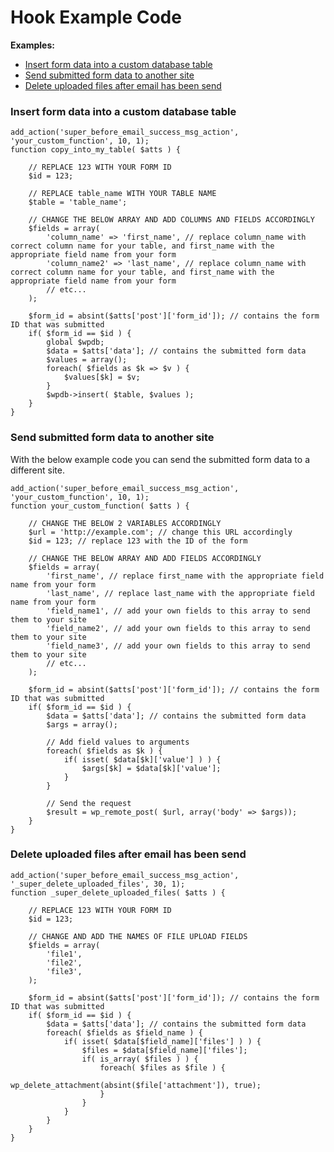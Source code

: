 # Hook Example Code

**Examples:**
- [Insert form data into a custom database table](#insert-form-data-into-a-custom-database-table)
- [Send submitted form data to another site](#send-submitted-form-data-to-another-site)
- [Delete uploaded files after email has been send](#delete-uploaded-files-after-email-has-been-send)

### Insert form data into a custom database table

	add_action('super_before_email_success_msg_action', 'your_custom_function', 10, 1);
	function copy_into_my_table( $atts ) {
		
		// REPLACE 123 WITH YOUR FORM ID
		$id = 123; 

		// REPLACE table_name WITH YOUR TABLE NAME
		$table = 'table_name';

		// CHANGE THE BELOW ARRAY AND ADD COLUMNS AND FIELDS ACCORDINGLY
		$fields = array(
			'column_name' => 'first_name', // replace column_name with correct column name for your table, and first_name with the appropriate field name from your form
			'column_name2' => 'last_name', // replace column_name with correct column name for your table, and first_name with the appropriate field name from your form
			// etc...
		);

		$form_id = absint($atts['post']['form_id']); // contains the form ID that was submitted
		if( $form_id == $id ) {
			global $wpdb;
			$data = $atts['data']; // contains the submitted form data
			$values = array();
			foreach( $fields as $k => $v ) {
				$values[$k] = $v;
			}
			$wpdb->insert( $table, $values );
		}
	}


### Send submitted form data to another site

With the below example code you can send the submitted form data to a different site.
	
	add_action('super_before_email_success_msg_action', 'your_custom_function', 10, 1);
	function your_custom_function( $atts ) {
	
		// CHANGE THE BELOW 2 VARIABLES ACCORDINGLY
		$url = 'http://example.com'; // change this URL accordingly
		$id = 123; // replace 123 with the ID of the form

		// CHANGE THE BELOW ARRAY AND ADD FIELDS ACCORDINGLY
		$fields = array(
			'first_name', // replace first_name with the appropriate field name from your form
			'last_name', // replace last_name with the appropriate field name from your form
			'field_name1', // add your own fields to this array to send them to your site
			'field_name2', // add your own fields to this array to send them to your site
			'field_name3', // add your own fields to this array to send them to your site
			// etc...
		);

		$form_id = absint($atts['post']['form_id']); // contains the form ID that was submitted
		if( $form_id == $id ) {
			$data = $atts['data']; // contains the submitted form data
	    	$args = array();

	    	// Add field values to arguments
	    	foreach( $fields as $k ) {
	    		if( isset( $data[$k]['value'] ) ) {
	      			$args[$k] = $data[$k]['value'];
	    		}
	    	}

	    	// Send the request
	    	$result = wp_remote_post( $url, array('body' => $args));
	    }
	}

### Delete uploaded files after email has been send
	
	add_action('super_before_email_success_msg_action', '_super_delete_uploaded_files', 30, 1);
	function _super_delete_uploaded_files( $atts ) {
	
		// REPLACE 123 WITH YOUR FORM ID
		$id = 123; 	

		// CHANGE AND ADD THE NAMES OF FILE UPLOAD FIELDS
		$fields = array(
			'file1',
			'file2',
			'file3',
		);

		$form_id = absint($atts['post']['form_id']); // contains the form ID that was submitted
		if( $form_id == $id ) {
			$data = $atts['data']; // contains the submitted form data
            foreach( $fields as $field_name ) {
            	if( isset( $data[$field_name]['files'] ) ) {
					$files = $data[$field_name]['files'];
					if( is_array( $files ) ) {
						foreach( $files as $file ) {
							wp_delete_attachment(absint($file['attachment']), true);
						}
	            	}
            	}
        	}
		}
	}

